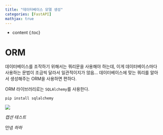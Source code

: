 ```yaml
---
title: "데이터베이스 모델 생성"
categories: [FastAPI]
mathjax: true
---
```


* content
{:toc}
# ORM

데이터베이스를 조작하기 위해서는 쿼리문을 사용해야 하는데, 이게 데이터베이스마다 사용하는 문법이 조금씩 달라서 일관적이지가 않음... 데이터베이스에 맞는 쿼리를 알아서 생성해주는 ORM을 사용하면 편하다.

ORM 라이브러리로는 `SQLAlchemy`를 사용한다.

```
pip install sqlalchemy
```

![](https://cdn.icon-icons.com/icons2/2699/PNG/512/tensorflow_logo_icon_168671.png)

*캡션 테스트*



안녕 *하하*
